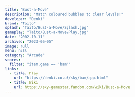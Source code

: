 ```yaml
---
title: "Bust-a-Move"
description: "Match coloured bubbles to clear levels!"
developer: "Denki"
brand: "Taito"
splash: "Taito/Bust-a-Move/Splash.jpg"
gameplay: "Taito/Bust-a-Move/Play.jpg"
date: "2002-10-11"
archived: "2023-05-05"
image: null
menu: null
category: "Arcade"
scores:
  filter: "item.game == 'bam'"
links:
  - title: Play
    url: "https://denki.co.uk/sky/bam/app.html"
  - title: Wiki
    url: https://sky-gamestar.fandom.com/wiki/Bust-a-Move
---
```

